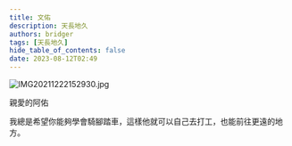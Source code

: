 ```yaml
---
title: 文佑
description: 天長地久
authors: bridger
tags: [天長地久]
hide_table_of_contents: false
date: 2023-08-12T02:49
---
```


![IMG20211222152930.jpg](https://e.brid.cf/i/2023/08/13/pfczl6-2.webp)

<!-- truncate -->
親愛的阿佑

我總是希望你能夠學會騎腳踏車，這樣他就可以自己去打工，也能前往更遠的地方。